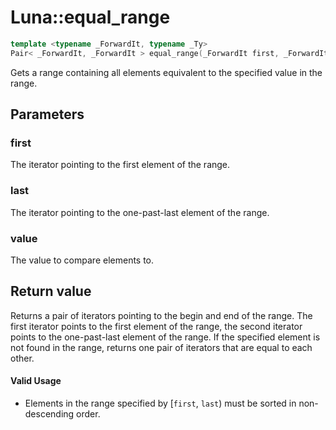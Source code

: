 # Luna::equal_range

```c++
template <typename _ForwardIt, typename _Ty>
Pair< _ForwardIt, _ForwardIt > equal_range(_ForwardIt first, _ForwardIt last, const _Ty &value)
```

Gets a range containing all elements equivalent to the specified value in the range. 



## Parameters
### first
The iterator pointing to the first element of the range. 

### last
The iterator pointing to the one-past-last element of the range. 

### value
The value to compare elements to. 

## Return value
Returns a pair of iterators pointing to the begin and end of the range. The first iterator points to the first element of the range, the second iterator points to the one-past-last element of the range. If the specified element is not found in the range, returns one pair of iterators that are equal to each other. 

#### Valid Usage
* Elements in the range specified by [`first`, `last`) must be sorted in non-descending order. 

